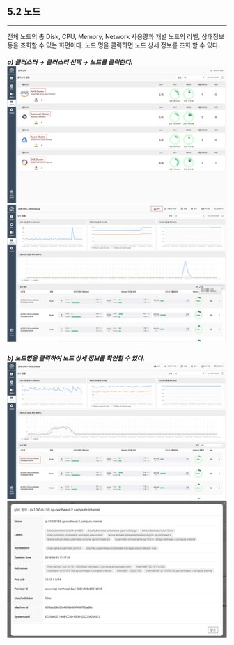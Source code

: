 ## 5.2 노드

---

전체 노드의 총 Disk, CPU, Memory, Network 사용량과 개별 노드의 라벨, 상태정보 등을 조회할 수 있는 화면이다. 노드 명을 클릭하면 노드 상세 정보를 조회 할 수 있다.

##### a\) 클러스터 → 클러스터 선택 → 노드를 클릭한다.![](/assets/KR/3.0.0/5.2_1.png)![](/assets/KR/3.0.0/5.2_2.png)

##### b\) 노드명을 클릭하여 노드 상세 정보를 확인할 수 있다.![](/assets/KR/3.0.0/5.2_3.png)![](/assets/KR/3.0.0/5.2_4.png)



